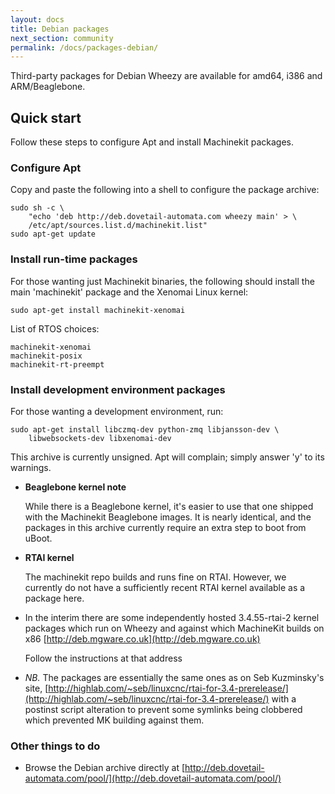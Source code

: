 ```yaml
---
layout: docs
title: Debian packages
next_section: community
permalink: /docs/packages-debian/
---
```


Third-party packages for Debian Wheezy are available for amd64, i386
and ARM/Beaglebone.

## Quick start

Follow these steps to configure Apt and install Machinekit packages.

### Configure Apt

Copy and paste the following into a shell to configure the package archive:

    sudo sh -c \
        "echo 'deb http://deb.dovetail-automata.com wheezy main' > \
        /etc/apt/sources.list.d/machinekit.list"
    sudo apt-get update

### Install run-time packages

For those wanting just Machinekit binaries, the following should
install the main 'machinekit' package and the Xenomai Linux
kernel:

    sudo apt-get install machinekit-xenomai

List of RTOS choices:

    machinekit-xenomai
    machinekit-posix
    machinekit-rt-preempt

### Install development environment packages

For those wanting a development environment, run:

    sudo apt-get install libczmq-dev python-zmq libjansson-dev \
        libwebsockets-dev libxenomai-dev

This archive is currently unsigned. Apt will complain; simply answer
'y' to its warnings.

- **Beaglebone kernel note**

  While there is a Beaglebone kernel, it's easier to use that one
  shipped with the Machinekit Beaglebone images. It is nearly
  identical, and the packages in this archive currently require an
  extra step to boot from uBoot.

- **RTAI kernel**

  The machinekit repo builds and runs fine on RTAI. However, we currently
  do not have a sufficiently recent RTAI kernel available as a package here.

- In the interim there are some independently hosted 3.4.55-rtai-2 kernel packages 
  which run on Wheezy and against which MachineKit builds on x86
  [http://deb.mgware.co.uk](http://deb.mgware.co.uk)
  
  Follow the instructions at that address
  
- *NB.*
  The packages are essentially the same ones as on Seb Kuzminsky's site,
  [http://highlab.com/~seb/linuxcnc/rtai-for-3.4-prerelease/](http://highlab.com/~seb/linuxcnc/rtai-for-3.4-prerelease/)
  with a postinst script alteration to prevent some symlinks being clobbered which prevented MK building against them.


### Other things to do

- Browse the Debian archive directly at
  [http://deb.dovetail-automata.com/pool/](http://deb.dovetail-automata.com/pool/)

